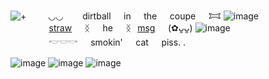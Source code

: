 ![+](https://komarev.com/ghpvc/?username=infinitystoners-username&color=929A90&style=platic&label=　　🚎　　)
⠀⠀⠀◡◡⠀⠀⠀dirtball⠀⠀in⠀⠀the⠀⠀coupe⠀⠀𐂯
![image](https://files.catbox.moe/16q5tr.png) 
⠀⠀⠀⠀⠀⠀[straw](https://drugyaoi.straw.page)⠀⠀ᛝ⠀⠀he⠀⠀ᛝ⠀[msg](https://neospring.org/@thagyu)⠀⠀(✿ᴗ͈ᴗ͈) 
![image](https://files.catbox.moe/ubj0fe.png)
⠀⠀⠀⠀⠀⠀𓎢𓎟𓎡⠀⠀smokin'⠀⠀cat⠀⠀piss. . 

![image](https://files.catbox.moe/lob2g0.gif)
![image](https://files.catbox.moe/4rzfh3.gif)
![image](https://files.catbox.moe/fostpy.jpeg)
